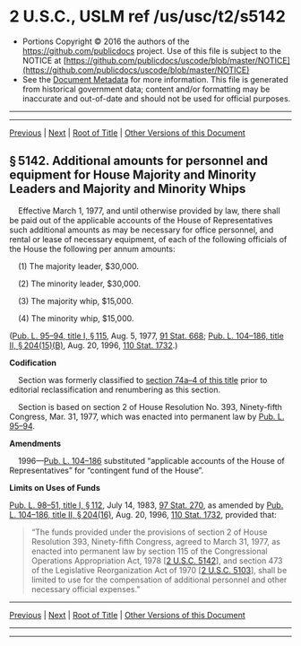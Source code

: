 ---
---

# 2 U.S.C., USLM ref /us/usc/t2/s5142

* Portions Copyright © 2016 the authors of the https://github.com/publicdocs project.
  Use of this file is subject to the NOTICE at [https://github.com/publicdocs/uscode/blob/master/NOTICE](https://github.com/publicdocs/uscode/blob/master/NOTICE)
* See the [Document Metadata](././../../../../..//README.md) for more information.
  This file is generated from historical government data; content and/or formatting may be inaccurate and out-of-date and should not be used for official purposes.

----------
----------

[Previous](./../../../../..//us/usc/t2/ch51/schIII/m__us_usc_t2_s5141.md) | [Next](./../../../../..//us/usc/t2/ch51/schIII/m__us_usc_t2_s5143.md) | [Root of Title](./../../../../../) | [Other Versions of this Document](https://publicdocs.github.io/go/links?ns=uslm&ref=%2Fus%2Fusc%2Ft2%2Fs5142)

## § 5142. Additional amounts for personnel and equipment for House Majority and Minority Leaders and Majority and Minority Whips

    Effective March 1, 1977, and until otherwise provided by law, there shall be paid out of the applicable accounts of the House of Representatives such additional amounts as may be necessary for office personnel, and rental or lease of necessary equipment, of each of the following officials of the House the following per annum amounts:

    (1) The majority leader, $30,000.

    (2) The minority leader, $30,000.

    (3) The majority whip, $15,000.

    (4) The minority whip, $15,000.

([Pub. L. 95–94, title I, § 115][/us/pl/95/94/s115], Aug. 5, 1977, [91 Stat. 668][/us/stat/91/668]; [Pub. L. 104–186, title II, § 204(15)(B)][/us/pl/104/186/s204/15/B], Aug. 20, 1996, [110 Stat. 1732][/us/stat/110/1732].)

 __Codification__ 

    Section was formerly classified to [section 74a–4 of this title][/us/usc/t2/s74a–4] prior to editorial reclassification and renumbering as this section.

    Section is based on section 2 of House Resolution No. 393, Ninety-fifth Congress, Mar. 31, 1977, which was enacted into permanent law by [Pub. L. 95–94][/us/pl/95/94].

 __Amendments__ 

    1996—[Pub. L. 104–186][/us/pl/104/186] substituted “applicable accounts of the House of Representatives” for “contingent fund of the House”.

 __Limits on Uses of Funds__ 

[Pub. L. 98–51, title I, § 112][/us/pl/98/51/s112], July 14, 1983, [97 Stat. 270][/us/stat/97/270], as amended by [Pub. L. 104–186, title II, § 204(16)][/us/pl/104/186/s204/16], Aug. 20, 1996, [110 Stat. 1732][/us/stat/110/1732], provided that: 

> “The funds provided under the provisions of section 2 of House Resolution 393, Ninety-fifth Congress, agreed to March 31, 1977, as enacted into permanent law by section 115 of the Congressional Operations Appropriation Act, 1978 \[[2 U.S.C. 5142][/us/usc/t2/s5142]\], and section 473 of the Legislative Reorganization Act of 1970 \[[2 U.S.C. 5103][/us/usc/t2/s5103]\], shall be limited to use for the compensation of additional personnel and other necessary official expenses.”

----------

[Previous](./../../../../..//us/usc/t2/ch51/schIII/m__us_usc_t2_s5141.md) | [Next](./../../../../..//us/usc/t2/ch51/schIII/m__us_usc_t2_s5143.md) | [Root of Title](./../../../../../) | [Other Versions of this Document](https://publicdocs.github.io/go/links?ns=uslm&ref=%2Fus%2Fusc%2Ft2%2Fs5142)

----------
----------

[/us/pl/95/94/s115]: https://publicdocs.github.io/go/links?ns=uslm&ref=%2Fus%2Fpl%2F95%2F94%2Fs115
[/us/stat/91/668]: https://publicdocs.github.io/go/links?ns=uslm&ref=%2Fus%2Fstat%2F91%2F668
[/us/pl/104/186/s204/15/B]: https://publicdocs.github.io/go/links?ns=uslm&ref=%2Fus%2Fpl%2F104%2F186%2Fs204%2F15%2FB
[/us/stat/110/1732]: https://publicdocs.github.io/go/links?ns=uslm&ref=%2Fus%2Fstat%2F110%2F1732
[/us/usc/t2/s74a–4]: https://publicdocs.github.io/go/links?ns=uslm&ref=%2Fus%2Fusc%2Ft2%2Fs74a%E2%80%934
[/us/pl/95/94]: https://publicdocs.github.io/go/links?ns=uslm&ref=%2Fus%2Fpl%2F95%2F94
[/us/pl/104/186]: https://publicdocs.github.io/go/links?ns=uslm&ref=%2Fus%2Fpl%2F104%2F186
[/us/pl/98/51/s112]: https://publicdocs.github.io/go/links?ns=uslm&ref=%2Fus%2Fpl%2F98%2F51%2Fs112
[/us/stat/97/270]: https://publicdocs.github.io/go/links?ns=uslm&ref=%2Fus%2Fstat%2F97%2F270
[/us/pl/104/186/s204/16]: https://publicdocs.github.io/go/links?ns=uslm&ref=%2Fus%2Fpl%2F104%2F186%2Fs204%2F16
[/us/stat/110/1732]: https://publicdocs.github.io/go/links?ns=uslm&ref=%2Fus%2Fstat%2F110%2F1732
[/us/usc/t2/s5142]: https://publicdocs.github.io/go/links?ns=uslm&ref=%2Fus%2Fusc%2Ft2%2Fs5142
[/us/usc/t2/s5103]: https://publicdocs.github.io/go/links?ns=uslm&ref=%2Fus%2Fusc%2Ft2%2Fs5103


